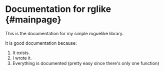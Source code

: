 # Documentation for rglike {#mainpage}

This is the documentation for my simple roguelike library.

It is good documentation because:

1. It exists.
2. I wrote it.
3. Everything is documented (pretty easy since there's only one function)
